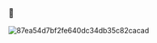 ### 🌱
![87ea54d7bf2fe640dc34db35c82cacad](https://user-images.githubusercontent.com/107922176/175134084-fcf653d4-8509-4d9a-acec-7395a5d73cd0.gif)
<!--
**marcela2006/marcela2006** is a ✨ _special_ ✨ repository because its `README.md` (this file) appears on your GitHub profile.

Here are some ideas to get you started:

- 🔭 I’m currently working on ...
- 🌱 I’m currently learning ...
- 👯 I’m looking to collaborate on ...
- 🤔 I’m looking for help with ...
- 💬 Ask me about ...
- 📫 How to reach me: ...
- 😄 Pronouns: ...
- ⚡ Fun fact: ...
-->

